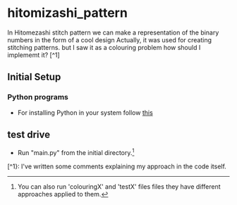 # hitomizashi_pattern
In Hitomezashi stitch pattern we can make a representation of the binary numbers in the form of a cool design 
Actually, it was used for creating stitching patterns. 
but I saw it as a colouring problem 
how should I implememt it? [^1]

## Initial Setup 
### Python programs 
- For installing Python in your system follow [this](https://youtu.be/_uQrJ0TkZlc?t=109&si=nSMND0BaJhe_u5CS)

## test drive 
- Run "main.py" from the initial directory.[^2]

[^1}: I've written some comments explaining my approach in the code itself.
[^2]: You can also run 'colouringX' and 'testX' files files they have different approaches applied to them.
